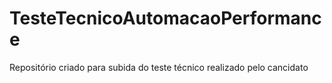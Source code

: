 # TesteTecnicoAutomacaoPerformance
Repositório criado para subida do teste técnico realizado pelo cancidato
